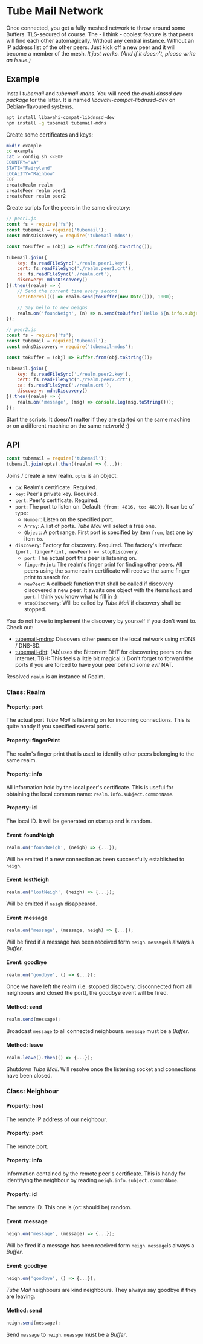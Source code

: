 # Tube Mail Network

Once connected, you get a fully meshed network to throw around some Buffers. TLS-secured of course. The - I think - coolest feature is that peers will find each other automagically. Without any central instance. Without an IP address list of the other peers. Just kick off a new peer and it will become a member of the mesh. *It just works. (And if it doesn't, please write an Issue.)*


## Example

Install *tubemail* and *tubemail-mdns*. You will need the *avahi dnssd dev package* for the latter. It is named *libavahi-compat-libdnssd-dev* on Debian-flavoured systems.

```sh
apt install libavahi-compat-libdnssd-dev
npm install -g tubemail tubemail-mdns
```

Create some certificates and keys:

```sh
mkdir example
cd example
cat > config.sh <<EOF
COUNTRY="VA"
STATE="Fairyland"
LOCALITY="Rainbow"
EOF
createRealm realm
createPeer realm peer1
createPeer realm peer2
```

Create scripts for the peers in the same directory:

```js
// peer1.js
const fs = require('fs');
const tubemail = require('tubemail');
const mdnsDiscovery = require('tubemail-mdns');

const toBuffer = (obj) => Buffer.from(obj.toString());

tubemail.join({
	key: fs.readFileSync('./realm.peer1.key'),
	cert: fs.readFileSync('./realm.peer1.crt'),
	ca: fs.readFileSync('./realm.crt'),
	discovery: mdnsDiscovery()
}).then((realm) => {
	// Send the current time every second
	setInterval(() => realm.send(toBuffer(new Date())), 1000);

	// Say hello to new neighs
	realm.on('foundNeigh', (n) => n.send(toBuffer(`Hello ${n.info.subject.commonName}!`)));
});
```

```js
// peer2.js
const fs = require('fs');
const tubemail = require('tubemail');
const mdnsDiscovery = require('tubemail-mdns');

const toBuffer = (obj) => Buffer.from(obj.toString());

tubemail.join({
	key: fs.readFileSync('./realm.peer2.key'),
	cert: fs.readFileSync('./realm.peer2.crt'),
	ca: fs.readFileSync('./realm.crt'),
	discovery: mdnsDiscovery()
}).then((realm) => {
	realm.on('message', (msg) => console.log(msg.toString()));
});
```

Start the scripts. It doesn't matter if they are started on the same machine or on a different machine on the same network! :)


## API

```js
const tubemail = require('tubemail');
tubemail.join(opts).then((realm) => {...});
```

Joins / create a new realm. ```opts``` is an object:
 * ```ca```: Realm's certificate. Required.
 * ```key```: Peer's private key. Required.
 * ```cert```: Peer's certificate. Required.
 * ```port```: The port to listen on. Default: ```{from: 4816, to: 4819}```. It can be of type:
   * ```Number```: Listen on the specified port.
   * ```Array```: A list of ports. *Tube Mail* will select a free one.
   * ```Object```: A port range. First port is specified by item ```from```, last one by item ```to```.
 * ```discovery```: Factory for discovery. Required. The factory's interface: ```(port, fingerPrint, newPeer) => stopDiscovery```:
   * ```port```: The actual port this peer is listening on.
   * ```fingerPrint```: The realm's finger print for finding other peers. All peers using the same realm certificate will receive the same finger print to search for.
   * ```newPeer```: A callback function that shall be called if discovery discovered a new peer. It awaits one object with the items ```host``` and ```port```. I think you know what to fill in ;)
   * ```stopDiscovery```: Will be called by *Tube Mail* if discovery shall be stopped.

You do not have to implement the discovery by yourself if you don't want to. Check out:
 * [tubemail-mdns](https://github.com/jue89/node-tubemail-mdns): Discovers other peers on the local network using mDNS / DNS-SD.
 * [tubemail-dht](https://github.com/jue89/node-tubemail-dht): (Ab)uses the Bittorrent DHT for discovering peers on the internet. TBH: This feels a little bit magical :) Don't forget to forward the ports if you are forced to have your peer behind some *evil* NAT.

Resolved ```realm``` is an instance of Realm.

### Class: Realm

#### Property: port

The actual port *Tube Mail* is listening on for incoming connections. This is quite handy if you specified several ports.

#### Property: fingerPrint

The realm's finger print that is used to identify other peers belonging to the same realm.

#### Property: info

All information hold by the local peer's certificate. This is useful for obtaining the local common name: ```realm.info.subject.commonName```.

#### Property: id

The local ID. It will be generated on startup and is random.

#### Event: foundNeigh

```js
realm.on('foundNeigh', (neigh) => {...});
```

Will be emitted if a new connection as been successfully established to ```neigh```.

#### Event: lostNeigh

```js
realm.on('lostNeigh', (neigh) => {...});
```

Will be emitted if ```neigh``` disappeared.

#### Event: message

```js
realm.on('message', (message, neigh) => {...});
```

Will be fired if a message has been received form ```neigh```. ```message```is always a *Buffer*.

#### Event: goodbye

```js
realm.on('goodbye', () => {...});
```

Once we have left the realm (i.e. stopped discovery, disconnected from all neighbours and closed the port), the goodbye event will be fired.


#### Method: send

```js
realm.send(message);
```

Broadcast ```message``` to all connected neighbours. ```meassge``` must be a *Buffer*.

#### Method: leave

```js
realm.leave().then(() => {...});
```

Shutdown *Tube Mail*. Will resolve once the listening socket and connections have been closed.

### Class: Neighbour

#### Property: host

The remote IP address of our neighbour.

#### Property: port

The remote port.

#### Property: info

Information contained by the remote peer's certificate. This is handy for identifying the neighbour by reading ```neigh.info.subject.commonName```.

#### Property: id

The remote ID. This one is (or: should be) random.

#### Event: message

```js
neigh.on('message', (message) => {...});
```

Will be fired if a message has been received form ```neigh```. ```message```is always a *Buffer*.

#### Event: goodbye

```js
neigh.on('goodbye', () => {...});
```

*Tube Mail* neighbours are kind neighbours. They always say goodbye if they are leaving.

#### Method: send

```js
neigh.send(message);
```

Send ```message``` to ```neigh```. ```meassge``` must be a *Buffer*.
